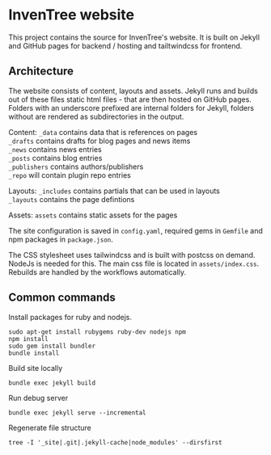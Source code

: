 # InvenTree website
This project contains the source for InvenTree's website.
It is built on Jekyll and GitHub pages for backend / hosting and tailtwindcss for frontend.

## Architecture

The website consists of content, layouts and assets. Jekyll runs and builds out of these files static html files - that are then hosted on GitHub pages. Folders with an underscore prefixed are internal folders for Jekyll, folders without are rendered as subdirectories in the output.

Content:
`_data` contains data that is references on pages  
`_drafts` contains drafts for blog pages and news items  
`_news` contains news entries  
`_posts` contains blog entries  
`_publishers` contains authors/publishers  
`_repo` will contain plugin repo entries  

Layouts:
`_includes` contains partials that can be used in layouts  
`_layouts` contains the page defintions  

Assets:
`assets` contains static assets for the pages

The site configuration is saved in `config.yaml`, required gems in `Gemfile` and npm packages in `package.json`.

The CSS stylesheet uses tailwindcss and is built with postcss on demand. NodeJs is needed for this. The main css file is located in `assets/index.css`. Rebuilds are handled by the workflows automatically.

## Common commands
Install packages for ruby and nodejs.
```
sudo apt-get install rubygems ruby-dev nodejs npm
npm install
sudo gem install bundler
bundle install
```

Build site locally
```
bundle exec jekyll build
```

Run debug server
```
bundle exec jekyll serve --incremental
```

Regenerate file structure
```
tree -I '_site|.git|.jekyll-cache|node_modules' --dirsfirst
```

